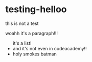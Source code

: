 testing-helloo
==============

this is not a test
<p>woahh it's a paragraph!!!</p>
<div>
<ul>it's a list!
<li> and it's not even in codeacademy!!</li>
<li>holy smokes batman</li>
</ul>
</div>
